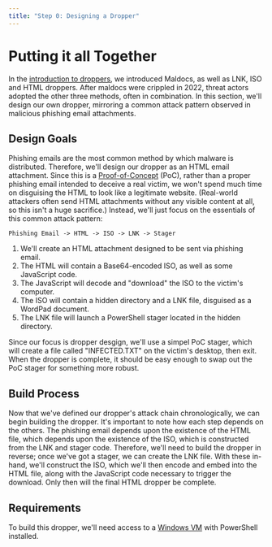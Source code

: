 ```yaml
---
title: "Step 0: Designing a Dropper"
---
```


# Putting it all Together

In the [introduction to droppers](/0x10%20Design/12%20Droppers/00%20Intro/#dropper-examples), we introduced Maldocs, as well as LNK, ISO and HTML droppers. After maldocs were crippled in 2022, threat actors adopted the other three methods, often in combination. In this section, we'll design our own dropper, mirroring a common attack pattern observed in malicious phishing email attachments.

## Design Goals

Phishing emails are the most common method by which malware is distributed. Therefore, we'll design our dropper as an HTML email attachment. Since this is a [Proof-of-Concept](https://en.wikipedia.org/wiki/Proof_of_concept) (PoC), rather than a proper phishing email intended to deceive a real victim, we won't spend much time on disguising the HTML to look like a legitimate website. (Real-world attackers often send HTML attachments without any visible content at all, so this isn't a huge sacrifice.) Instead, we'll just focus on the essentials of this common attack pattern:

`Phishing Email -> HTML -> ISO -> LNK -> Stager`

1. We'll create an HTML attachment designed to be sent via phishing email.
2. The HTML will contain a Base64-encoded ISO, as well as some JavaScript code.
3. The JavaScript will decode and "download" the ISO to the victim's computer.
4. The ISO will contain a hidden directory and a LNK file, disguised as a WordPad document.
5. The LNK file will launch a PowerShell stager located in the hidden directory.

Since our focus is dropper desgign, we'll use a simpel PoC stager, which will create a file called "INFECTED.TXT" on the victim's desktop, then exit. When the dropper is complete, it should be easy enough to swap out the PoC stager for something more robust.

## Build Process

Now that we've defined our dropper's attack chain chronologically, we can begin building the dropper. It's important to note how each step depends on the others. The phishing email depends upon the existence of the HTML file, which depends upon the existence of the ISO, which is constructed from the LNK and stager code. Therefore, we'll need to build the dropper in reverse; once we've got a stager, we can create the LNK file. With these in-hand, we'll construct the ISO, which we'll then encode and embed into the HTML file, along with the JavaScript code necessary to trigger the download. Only then will the final HTML dropper be complete.

## Requirements

To build this dropper, we'll need access to a [Windows VM](/0x30%20Tools%20of%20the%20Trade/Virtual%20Machines/02%20Guest%20OSes/#malware-development) with PowerShell installed.